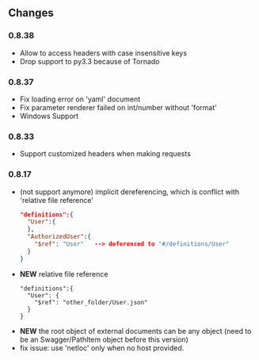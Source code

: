 ## Changes

### 0.8.38

- Allow to access headers with case insensitive keys
- Drop support to py3.3 because of Tornado

### 0.8.37

- Fix loading error on 'yaml' document
- Fix parameter renderer failed on int/number without 'format'
- Windows Support

### 0.8.33

- Support customized headers when making requests

### 0.8.17

- (not support anymore) implicit dereferencing, which is conflict with 'relative file reference'
  ```json
  "definitions":{
    "User":{
    },
    "AuthorizedUser":{
      "$ref": "User"   --> deferenced to "#/definitions/User"
    }
  }
  ```
- __NEW__ relative file reference
  ```
  "definitions":{
    "User": {
      "$ref": "other_folder/User.json"
    }
  }
  ```
- __NEW__ the root object of external documents can be any object (need to be an Swagger/PathItem object before this version)
- fix issue: use 'netloc' only when no host provided.
